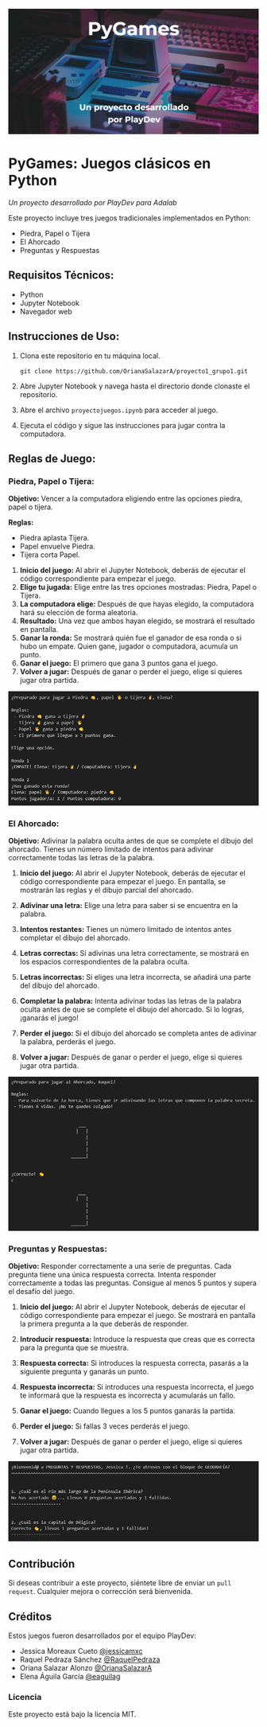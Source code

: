 ![Header PyGames by PlayDev](https://github.com/eaguilag/testing-git/blob/main/assets/pygames-playdev-readme-header.png)

# PyGames: Juegos clásicos en Python
*Un proyecto desarrollado por PlayDev para Adalab*

Este proyecto incluye tres juegos tradicionales implementados en Python:
- Piedra, Papel o Tijera
- El Ahorcado
- Preguntas y Respuestas


## Requisitos Técnicos:

- Python
- Jupyter Notebook
- Navegador web


## Instrucciones de Uso:

1. Clona este repositorio en tu máquina local.

    ```
    git clone https://github.com/OrianaSalazarA/proyecto1_grupo1.git
    ```

2. Abre Jupyter Notebook y navega hasta el directorio donde clonaste el repositorio.

3. Abre el archivo `proyectojuegos.ipynb` para acceder al juego.

4. Ejecuta el código y sigue las instrucciones para jugar contra la computadora.


## Reglas de Juego:

### Piedra, Papel o Tijera:
**Objetivo:**
Vencer a la computadora eligiendo entre las opciones piedra, papel o tijera. 

**Reglas:**
- Piedra aplasta Tijera.
- Papel envuelve Piedra.
- Tijera corta Papel.

1. **Inicio del juego:** Al abrir el Jupyter Notebook, deberás de ejecutar el código correspondiente para empezar el juego.
2. **Elige tu jugada:** Elige entre las tres opciones mostradas: Piedra, Papel o Tijera.
3. **La computadora elige:** Después de que hayas elegido, la computadora hará su elección de forma aleatoria.
4. **Resultado:** Una vez que ambos hayan elegido, se mostrará el resultado en pantalla.
5. **Ganar la ronda:** Se mostrará quién fue el ganador de esa ronda o si hubo un empate. Quien gane, jugador o computadora, acumula un punto.
6. **Ganar el juego:** El primero que gana 3 puntos gana el juego.
7. **Volver a jugar:** Después de ganar o perder el juego, elige si quieres jugar otra partida.


![Imagen del juego Piedra, Papel o Tijera](https://github.com/eaguilag/testing-git/blob/main/assets/piedra-papel-tijera-1.JPG)


### El Ahorcado:
**Objetivo:**
Adivinar la palabra oculta antes de que se complete el dibujo del ahorcado. Tienes un número limitado de intentos para adivinar correctamente todas las letras de la palabra.

1. **Inicio del juego:** Al abrir el Jupyter Notebook, deberás de ejecutar el código correspondiente para empezar el juego. En pantalla, se mostrarán las reglas y el dibujo parcial del ahorcado.

2. **Adivinar una letra:** Elige una letra para saber si se encuentra en la palabra.

3. **Intentos restantes:** Tienes un número limitado de intentos antes completar el dibujo del ahorcado.

4. **Letras correctas:** Si adivinas una letra correctamente, se mostrará en los espacios correspondientes de la palabra oculta.

5. **Letras incorrectas:** Si eliges una letra incorrecta, se añadirá una parte del dibujo del ahorcado.

6. **Completar la palabra:** Intenta adivinar todas las letras de la palabra oculta antes de que se complete el dibujo del ahorcado. Si lo logras, ¡ganarás el juego!

7. **Perder el juego:** Si el dibujo del ahorcado se completa antes de adivinar la palabra, perderás el juego.

8. **Volver a jugar:** Después de ganar o perder el juego, elige si quieres jugar otra partida.


![Imagen del juego El Ahorcado](https://github.com/eaguilag/testing-git/blob/main/assets/el-ahorcado-1.JPG)


### Preguntas y Respuestas:
**Objetivo:**
Responder correctamente a una serie de preguntas. Cada pregunta tiene una única respuesta correcta. Intenta responder correctamente a todas las preguntas. Consigue al menos 5 puntos y supera el desafío del juego.

1. **Inicio del juego:** Al abrir el Jupyter Notebook, deberás de ejecutar el código correspondiente para empezar el juego. Se mostrará en pantalla la primera pregunta a la que deberás de responder.

2. **Introducir respuesta:** Introduce la respuesta que creas que es correcta para la pregunta que se muestra.

3. **Respuesta correcta:** Si introduces la respuesta correcta, pasarás a la siguiente pregunta y ganarás un punto.

4. **Respuesta incorrecta:** Si introduces una respuesta incorrecta, el juego te informará que la respuesta es incorrecta y acumularás un fallo.

5. **Ganar el juego:** Cuando llegues a los 5 puntos ganarás la partida.

6. **Perder el juego:** Si fallas 3 veces perderás el juego.

7. **Volver a jugar:** Después de ganar o perder el juego, elige si quieres jugar otra partida.


![Imagen del juego Preguntas y Respuestas](https://github.com/eaguilag/testing-git/blob/main/assets/preguntas-y-respuestas-1.JPG)


## Contribución
Si deseas contribuir a este proyecto, siéntete libre de enviar un `pull request`. Cualquier mejora o corrección será bienvenida.


## Créditos
Estos juegos fueron desarrollados por el equipo PlayDev:

- Jessica Moreaux Cueto [@jessicamxc](https://github.com/jessicamxc)
- Raquel Pedraza Sánchez [@RaquelPedraza](https://github.com/RaquelPedraza)
- Oriana Salazar Alonzo [@OrianaSalazarA](https://github.com/OrianaSalazarA/)
- Elena Águila García [@eaguilag](https://github.com/eaguilag)


### Licencia
Este proyecto está bajo la licencia MIT.